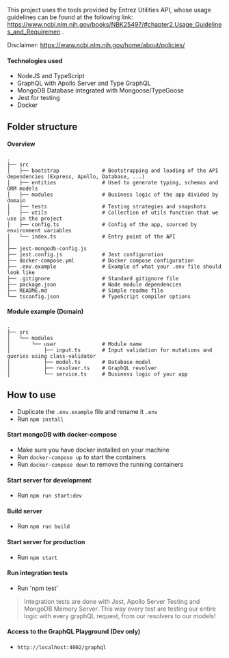 This project uses the tools provided by Entrez Utilities API, whose usage guidelines can be found at the following link: https://www.ncbi.nlm.nih.gov/books/NBK25497/#chapter2.Usage_Guidelines_and_Requiremen .

Disclaimer: https://www.ncbi.nlm.nih.gov/home/about/policies/

#### Technologies used

- NodeJS and TypeScript
- GraphQL with Apollo Server and Type GraphQL
- MongoDB Database integrated with Mongoose/TypeGoose
- Jest for testing
- Docker 

## Folder structure

#### Overview

```
.
├── src                        
│   ├── bootstrap              # Bootstrapping and loading of the API dependencies (Express, Apollo, Database, ...)
│   ├── entities               # Used to generate typing, schemas and ORM models
│   ├── modules                # Business logic of the app divided by domain 
│   ├── tests                  # Testing strategies and snapshots
│   ├── utils                  # Collection of utils function that we use in the project
│   ├── config.ts              # Config of the app, sourced by environment variables
│   └── index.ts               # Entry point of the API
│
├── jest-mongodb-config.js     
├── jest.config.js             # Jest configuration
├── docker-compose.yml         # Docker compose configuration 
├── .env.example               # Example of what your .env file should look like
├── .gitignore                 # Standard gitignore file
├── package.json               # Node module dependencies
├── README.md                  # Simple readme file
└── tsconfig.json              # TypeScript compiler options
```

#### Module example (Domain)

```
.
├── src
│   └── modules
│       └── user               # Module name
│           ├── input.ts       # Input validation for mutations and queries using class-validator
│           ├── model.ts       # Database model
│           ├── resolver.ts    # GraphQL revolver
│           └── service.ts     # Business logic of your app
```

## How to use

- Duplicate the `.env.example` file and rename it `.env`
- Run `npm install`

#### Start mongoDB with docker-compose

- Make sure you have docker installed on your machine
- Run `docker-compose up` to start the containers
- Run `docker-compose down` to remove the running containers

#### Start server for development

- Run `npm run start:dev`

#### Build server

- Run `npm run build`

#### Start server for production

- Run `npm start`

#### Run integration tests

- Run 'npm test'

> Integration tests are done with Jest, Apollo Server Testing and MongoDB Memory Server. This way every test are testing our entire logic with every graphQL request, from our resolvers to our models!

#### Access to the GraphQL Playground (Dev only)

- `http://localhost:4002/graphql`
